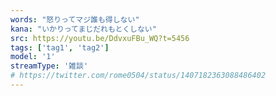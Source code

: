 ```yaml
---
words: "怒りってマジ誰も得しない"
kana: "いかりってまじだれもとくしない"
src: https://youtu.be/DdvxuFBu_WQ?t=5456
tags: ['tag1', 'tag2']
model: '1'
streamType: '雑談'
# https://twitter.com/rome0504/status/1407182363088486402
---
```

